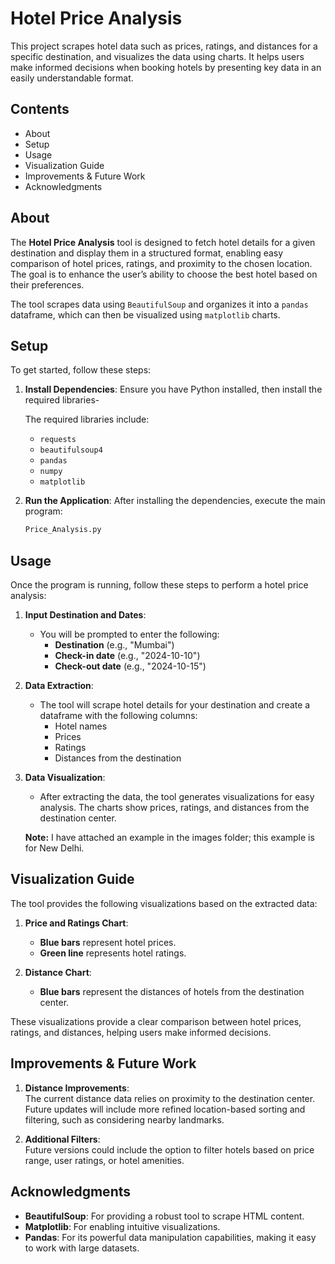 # Hotel Price Analysis

This project scrapes hotel data such as prices, ratings, and distances for a specific destination, and visualizes the data using charts. It helps users make informed decisions when booking hotels by presenting key data in an easily understandable format.

## Contents
- About
- Setup
- Usage
- Visualization Guide
- Improvements & Future Work
- Acknowledgments

## About

The **Hotel Price Analysis** tool is designed to fetch hotel details for a given destination and display them in a structured format, enabling easy comparison of hotel prices, ratings, and proximity to the chosen location. The goal is to enhance the user’s ability to choose the best hotel based on their preferences.

The tool scrapes data using `BeautifulSoup` and organizes it into a `pandas` dataframe, which can then be visualized using `matplotlib` charts.

## Setup

To get started, follow these steps:

1. **Install Dependencies**: Ensure you have Python installed, then install the required libraries-

   The required libraries include:
   - `requests`
   - `beautifulsoup4`
   - `pandas`
   - `numpy`
   - `matplotlib`

2. **Run the Application**: After installing the dependencies, execute the main program:

    ```bash
    Price_Analysis.py
    ```

## Usage

Once the program is running, follow these steps to perform a hotel price analysis:

1. **Input Destination and Dates**:
    - You will be prompted to enter the following:
      - **Destination** (e.g., "Mumbai")
      - **Check-in date** (e.g., "2024-10-10")
      - **Check-out date** (e.g., "2024-10-15")

2. **Data Extraction**:
    - The tool will scrape hotel details for your destination and create a dataframe with the following columns:
      - Hotel names
      - Prices
      - Ratings
      - Distances from the destination

3. **Data Visualization**:
    - After extracting the data, the tool generates visualizations for easy analysis. The charts show prices, ratings, and distances from the destination center.
  
   **Note:** I have attached an example in the images folder; this example is for New Delhi.

## Visualization Guide

The tool provides the following visualizations based on the extracted data:

1. **Price and Ratings Chart**:
    - **Blue bars** represent hotel prices.
    - **Green line** represents hotel ratings.

2. **Distance Chart**:
    - **Blue bars** represent the distances of hotels from the destination center.

These visualizations provide a clear comparison between hotel prices, ratings, and distances, helping users make informed decisions.

## Improvements & Future Work

1. **Distance Improvements**:  
   The current distance data relies on proximity to the destination center. Future updates will include more refined location-based sorting and filtering, such as considering nearby landmarks.

2. **Additional Filters**:  
   Future versions could include the option to filter hotels based on price range, user ratings, or hotel amenities.

## Acknowledgments

- **BeautifulSoup**: For providing a robust tool to scrape HTML content.
- **Matplotlib**: For enabling intuitive visualizations.
- **Pandas**: For its powerful data manipulation capabilities, making it easy to work with large datasets.

